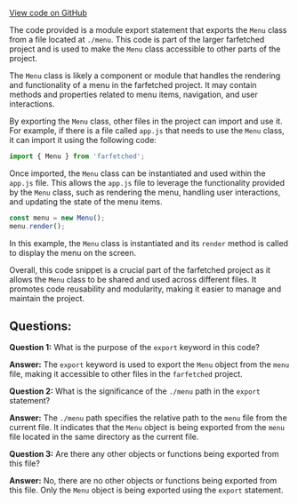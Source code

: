 [View code on GitHub](https://github.com/igorkamyshev/farfetched/apps/showcase/solid-real-world-rick-morty/src/features/layout/index.ts)

The code provided is a module export statement that exports the `Menu` class from a file located at `./menu`. This code is part of the larger farfetched project and is used to make the `Menu` class accessible to other parts of the project.

The `Menu` class is likely a component or module that handles the rendering and functionality of a menu in the farfetched project. It may contain methods and properties related to menu items, navigation, and user interactions.

By exporting the `Menu` class, other files in the project can import and use it. For example, if there is a file called `app.js` that needs to use the `Menu` class, it can import it using the following code:

```javascript
import { Menu } from 'farfetched';
```

Once imported, the `Menu` class can be instantiated and used within the `app.js` file. This allows the `app.js` file to leverage the functionality provided by the `Menu` class, such as rendering the menu, handling user interactions, and updating the state of the menu items.

```javascript
const menu = new Menu();
menu.render();
```

In this example, the `Menu` class is instantiated and its `render` method is called to display the menu on the screen.

Overall, this code snippet is a crucial part of the farfetched project as it allows the `Menu` class to be shared and used across different files. It promotes code reusability and modularity, making it easier to manage and maintain the project.
## Questions: 
 **Question 1:** What is the purpose of the `export` keyword in this code?

**Answer:** The `export` keyword is used to export the `Menu` object from the `menu` file, making it accessible to other files in the `farfetched` project.

**Question 2:** What is the significance of the `./menu` path in the `export` statement?

**Answer:** The `./menu` path specifies the relative path to the `menu` file from the current file. It indicates that the `Menu` object is being exported from the `menu` file located in the same directory as the current file.

**Question 3:** Are there any other objects or functions being exported from this file?

**Answer:** No, there are no other objects or functions being exported from this file. Only the `Menu` object is being exported using the `export` statement.